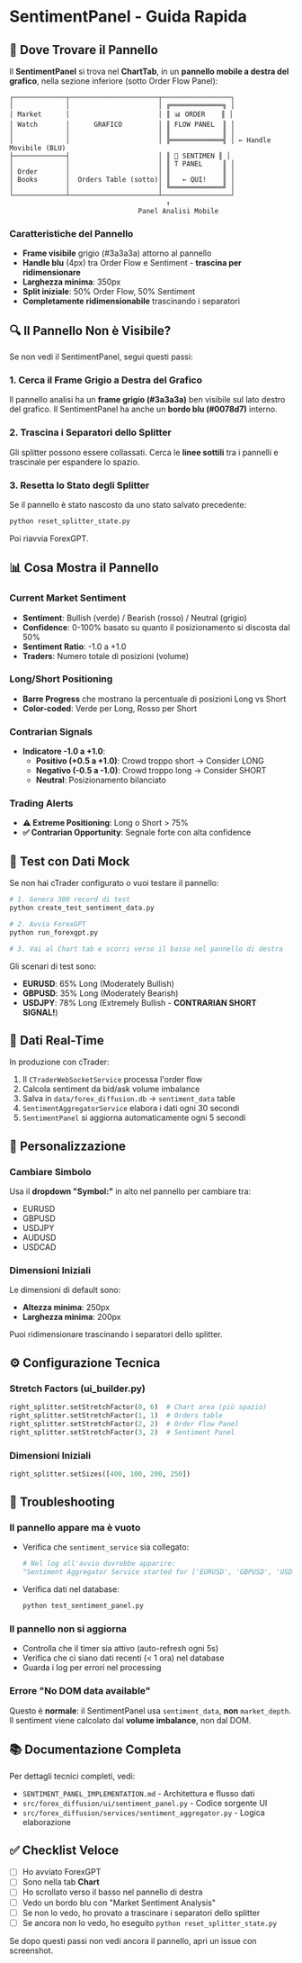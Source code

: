 # SentimentPanel - Guida Rapida

## 🎯 Dove Trovare il Pannello

Il **SentimentPanel** si trova nel **ChartTab**, in un **pannello mobile a destra del grafico**, nella sezione inferiore (sotto Order Flow Panel):

```
┌─────────────┬──────────────────────┬─────────────────┐
│             │                      │ ╔═════════════╗ │
│ Market      │                      │ ║ 📊 ORDER    ║ │
│ Watch       │      GRAFICO         │ ║ FLOW PANEL  ║ │
│             │                      │ ║             ║ │
│             │                      │ ╠═════════════╣ │ ← Handle Movibile (BLU)
├─────────────┤                      │ ║ 💭 SENTIMEN ║ │
│             │                      │ ║ T PANEL     ║ │
│ Order       │                      │ ║             ║ │
│ Books       │  Orders Table (sotto)│ ║   ← QUI!    ║ │
│             │                      │ ╚═════════════╝ │
└─────────────┴──────────────────────┴─────────────────┘
                                       ↑
                                Panel Analisi Mobile
```

### Caratteristiche del Pannello

- **Frame visibile** grigio (#3a3a3a) attorno al pannello
- **Handle blu** (4px) tra Order Flow e Sentiment - **trascina per ridimensionare**
- **Larghezza minima**: 350px
- **Split iniziale**: 50% Order Flow, 50% Sentiment
- **Completamente ridimensionabile** trascinando i separatori

## 🔍 Il Pannello Non è Visibile?

Se non vedi il SentimentPanel, segui questi passi:

### 1. **Cerca il Frame Grigio a Destra del Grafico**
Il pannello analisi ha un **frame grigio (#3a3a3a)** ben visibile sul lato destro del grafico. Il SentimentPanel ha anche un **bordo blu (#0078d7)** interno.

### 2. **Trascina i Separatori dello Splitter**
Gli splitter possono essere collassati. Cerca le **linee sottili** tra i pannelli e trascinale per espandere lo spazio.

### 3. **Resetta lo Stato degli Splitter**
Se il pannello è stato nascosto da uno stato salvato precedente:

```bash
python reset_splitter_state.py
```

Poi riavvia ForexGPT.

## 📊 Cosa Mostra il Pannello

### Current Market Sentiment
- **Sentiment**: Bullish (verde) / Bearish (rosso) / Neutral (grigio)
- **Confidence**: 0-100% basato su quanto il posizionamento si discosta dal 50%
- **Sentiment Ratio**: -1.0 a +1.0
- **Traders**: Numero totale di posizioni (volume)

### Long/Short Positioning
- **Barre Progress** che mostrano la percentuale di posizioni Long vs Short
- **Color-coded**: Verde per Long, Rosso per Short

### Contrarian Signals
- **Indicatore -1.0 a +1.0**: 
  - **Positivo (+0.5 a +1.0)**: Crowd troppo short → Consider LONG
  - **Negativo (-0.5 a -1.0)**: Crowd troppo long → Consider SHORT
  - **Neutral**: Posizionamento bilanciato

### Trading Alerts
- **⚠️ Extreme Positioning**: Long o Short > 75%
- **✅ Contrarian Opportunity**: Segnale forte con alta confidence

## 🧪 Test con Dati Mock

Se non hai cTrader configurato o vuoi testare il pannello:

```bash
# 1. Genera 300 record di test
python create_test_sentiment_data.py

# 2. Avvia ForexGPT
python run_forexgpt.py

# 3. Vai al Chart tab e scorri verso il basso nel pannello di destra
```

Gli scenari di test sono:
- **EURUSD**: 65% Long (Moderately Bullish)
- **GBPUSD**: 35% Long (Moderately Bearish)
- **USDJPY**: 78% Long (Extremely Bullish - **CONTRARIAN SHORT SIGNAL!**)

## 🔄 Dati Real-Time

In produzione con cTrader:
1. Il `CTraderWebSocketService` processa l'order flow
2. Calcola sentiment da bid/ask volume imbalance
3. Salva in `data/forex_diffusion.db` → `sentiment_data` table
4. `SentimentAggregatorService` elabora i dati ogni 30 secondi
5. `SentimentPanel` si aggiorna automaticamente ogni 5 secondi

## 🎨 Personalizzazione

### Cambiare Simbolo
Usa il **dropdown "Symbol:"** in alto nel pannello per cambiare tra:
- EURUSD
- GBPUSD
- USDJPY
- AUDUSD
- USDCAD

### Dimensioni Iniziali
Le dimensioni di default sono:
- **Altezza minima**: 250px
- **Larghezza minima**: 200px

Puoi ridimensionare trascinando i separatori dello splitter.

## ⚙️ Configurazione Tecnica

### Stretch Factors (ui_builder.py)
```python
right_splitter.setStretchFactor(0, 6)  # Chart area (più spazio)
right_splitter.setStretchFactor(1, 1)  # Orders table
right_splitter.setStretchFactor(2, 2)  # Order Flow Panel
right_splitter.setStretchFactor(3, 2)  # Sentiment Panel
```

### Dimensioni Iniziali
```python
right_splitter.setSizes([400, 100, 200, 250])
```

## 🐛 Troubleshooting

### Il pannello appare ma è vuoto
- Verifica che `sentiment_service` sia collegato:
  ```python
  # Nel log all'avvio dovrebbe apparire:
  "Sentiment Aggregator Service started for ['EURUSD', 'GBPUSD', 'USDJPY']"
  ```
- Verifica dati nel database:
  ```bash
  python test_sentiment_panel.py
  ```

### Il pannello non si aggiorna
- Controlla che il timer sia attivo (auto-refresh ogni 5s)
- Verifica che ci siano dati recenti (< 1 ora) nel database
- Guarda i log per errori nel processing

### Errore "No DOM data available"
Questo è **normale**: il SentimentPanel usa `sentiment_data`, **non** `market_depth`.
Il sentiment viene calcolato dal **volume imbalance**, non dal DOM.

## 📚 Documentazione Completa

Per dettagli tecnici completi, vedi:
- `SENTIMENT_PANEL_IMPLEMENTATION.md` - Architettura e flusso dati
- `src/forex_diffusion/ui/sentiment_panel.py` - Codice sorgente UI
- `src/forex_diffusion/services/sentiment_aggregator.py` - Logica elaborazione

## ✅ Checklist Veloce

- [ ] Ho avviato ForexGPT
- [ ] Sono nella tab **Chart**
- [ ] Ho scrollato verso il basso nel pannello di destra
- [ ] Vedo un bordo blu con "Market Sentiment Analysis"
- [ ] Se non lo vedo, ho provato a trascinare i separatori dello splitter
- [ ] Se ancora non lo vedo, ho eseguito `python reset_splitter_state.py`

Se dopo questi passi non vedi ancora il pannello, apri un issue con screenshot.
